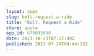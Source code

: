 ```yaml
---
layout: apps
slug: bolt-request-a-ride
title: "Bolt: Request a Ride"
store: apple
app_id: 675033630
date: 2023-10-23T07:27:49Z
published: 2013-07-24T04:44:15Z
---
```

